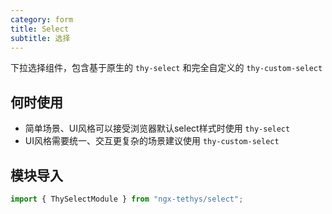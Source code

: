 ```yaml
---
category: form
title: Select
subtitle: 选择
---
```


<alert>下拉选择组件，包含基于原生的 `thy-select` 和完全自定义的 `thy-custom-select` </alert>

## 何时使用
- 简单场景、UI风格可以接受浏览器默认select样式时使用 `thy-select`
- UI风格需要统一、交互更复杂的场景建议使用 `thy-custom-select`

## 模块导入
```ts
import { ThySelectModule } from "ngx-tethys/select";
```

<examples />

